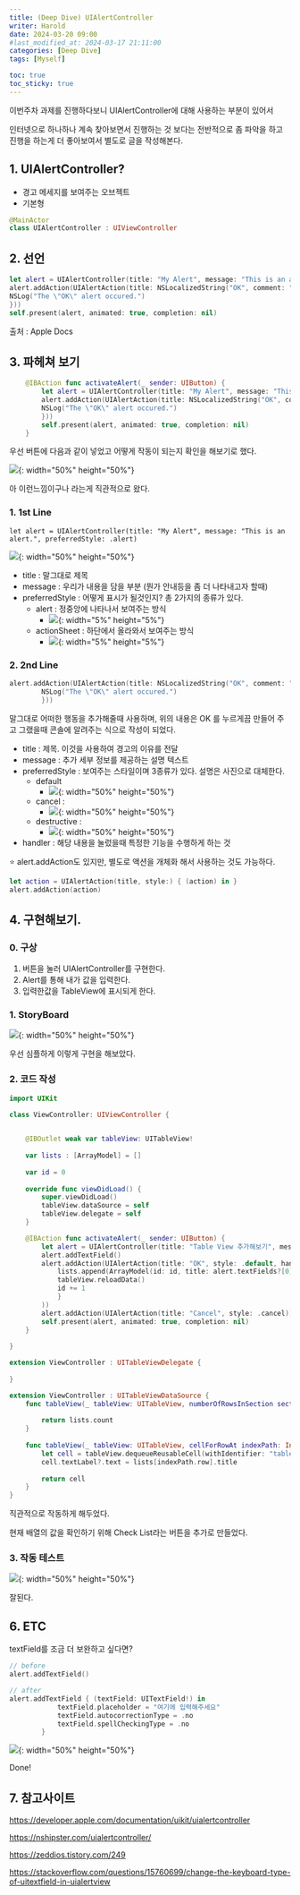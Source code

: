 ```yaml
---
title: (Deep Dive) UIAlertController
writer: Harold
date: 2024-03-20 09:00
#last_modified_at: 2024-03-17 21:11:00
categories: [Deep Dive]
tags: [Myself]

toc: true
toc_sticky: true
---
```


이번주차 과제를 진행하다보니 UIAlertController에 대해 사용하는 부분이 있어서

인터넷으로 하나하나 계속 찾아보면서 진행하는 것 보다는 전반적으로 좀 파악을 하고 진행을 하는게 더 좋아보여서 별도로 글을 작성해본다.

## 1. UIAlertController?
- 경고 메세지를 보여주는 오브젝트
- 기본형
```swift
@MainActor
class UIAlertController : UIViewController
```

## 2. 선언

```swift
let alert = UIAlertController(title: "My Alert", message: "This is an alert.", preferredStyle: .alert) 
alert.addAction(UIAlertAction(title: NSLocalizedString("OK", comment: "Default action"), style: .default, handler: { _ in 
NSLog("The \"OK\" alert occured.")
}))
self.present(alert, animated: true, completion: nil)
```

출처 : Apple Docs

## 3. 파헤쳐 보기

```swift
    @IBAction func activateAlert(_ sender: UIButton) {
        let alert = UIAlertController(title: "My Alert", message: "This is an alert.", preferredStyle: .alert)
        alert.addAction(UIAlertAction(title: NSLocalizedString("OK", comment: "Default action"), style: .default, handler: { _ in
        NSLog("The \"OK\" alert occured.")
        }))
        self.present(alert, animated: true, completion: nil)
    }
```

우선 버튼에 다음과 같이 넣었고 어떻게 작동이 되는지 확인을 해보기로 했다.

![](https://i.esdrop.com/d/f/NrA2xlqacz/uTNnppwFeP.gif){: width="50%" height="50%"}

아 이런느낌이구나 라는게 직관적으로 왔다.

### 1. 1st Line
`let alert = UIAlertController(title: "My Alert", message: "This is an alert.", preferredStyle: .alert)`

![](https://i.esdrop.com/d/f/NrA2xlqacz/HIrWdSrMBf.png){: width="50%" height="50%"}

- title : 말그대로 제목
- message : 우리가 내용을 담을 부분 (뭔가 안내등을 좀 더 나타내고자 할때)
- preferredStyle : 어떻게 표시가 될것인지? 총 2가지의 종류가 있다.
    - alert : 정중앙에 나타나서 보여주는 방식
        - ![](https://i.esdrop.com/d/f/NrA2xlqacz/7QXtm4bhfc.png){: width="5%" height="5%"}
    - actionSheet : 하단에서 올라와서 보여주는 방식
        - ![](https://i.esdrop.com/d/f/NrA2xlqacz/hFxcfhA5Ss.png){: width="5%" height="5%"}

### 2. 2nd Line

```swift
alert.addAction(UIAlertAction(title: NSLocalizedString("OK", comment: "Default action"), style: .default, handler: { _ in
        NSLog("The \"OK\" alert occured.")
        }))
```

말그대로 어떠한 행동을 추가해줄때 사용하며, 위의 내용은 OK 를 누르게끔 만들어 주고 그랬을때 콘솔에 알려주는 식으로 작성이 되었다.

- title : 제목. 이것을 사용하여 경고의 이유를 전달
- message : 추가 세부 정보를 제공하는 설명 텍스트
- preferredStyle : 보여주는 스타일이며 3종류가 있다. 설명은 사진으로 대체한다.
    - default
        - ![](https://i.esdrop.com/d/f/NrA2xlqacz/ce1ZF04ifM.png){: width="50%" height="50%"}
    - cancel : 
        - ![](https://i.esdrop.com/d/f/NrA2xlqacz/n1DdeYPNA7.png){: width="50%" height="50%"}
    - destructive :
        - ![](https://i.esdrop.com/d/f/NrA2xlqacz/1jgHBc07mw.png){: width="50%" height="50%"}
- handler : 해당 내용을 눌렀을때 특정한 기능을 수행하게 하는 것

⭐️ alert.addAction도 있지만, 별도로 액션을 개체화 해서 사용하는 것도 가능하다.

```swift
let action = UIAlertAction(title, style:) { (action) in }
alert.addAction(action)
```


## 4. 구현해보기.
### 0. 구상
1. 버튼을 눌러 UIAlertController를 구현한다.
2. Alert를 통해 내가 값을 입력한다.
3. 입력한값을 TableView에 표시되게 한다.

### 1. StoryBoard
![](https://i.esdrop.com/d/f/NrA2xlqacz/aAbs10MT3o.png){: width="50%" height="50%"}

우선 심플하게 이렇게 구현을 해보았다.

### 2. 코드 작성
```swift
import UIKit

class ViewController: UIViewController {

    
    @IBOutlet weak var tableView: UITableView!
    
    var lists : [ArrayModel] = []
    
    var id = 0
    
    override func viewDidLoad() {
        super.viewDidLoad()
        tableView.dataSource = self
        tableView.delegate = self
    }

    @IBAction func activateAlert(_ sender: UIButton) {
        let alert = UIAlertController(title: "Table View 추가해보기", message: "내용을 입력해주세요", preferredStyle: .alert)
        alert.addTextField()
        alert.addAction(UIAlertAction(title: "OK", style: .default, handler: { [self] _ in
            lists.append(ArrayModel(id: id, title: alert.textFields?[0].text ?? ""))
            tableView.reloadData()
            id += 1
            }
        ))
        alert.addAction(UIAlertAction(title: "Cancel", style: .cancel))
        self.present(alert, animated: true, completion: nil)
    }
    
}

extension ViewController : UITableViewDelegate {
    
}

extension ViewController : UITableViewDataSource {
    func tableView(_ tableView: UITableView, numberOfRowsInSection section: Int) -> Int {
        
        return lists.count
    }
    
    func tableView(_ tableView: UITableView, cellForRowAt indexPath: IndexPath) -> UITableViewCell {
        let cell = tableView.dequeueReusableCell(withIdentifier: "table", for: indexPath)
        cell.textLabel?.text = lists[indexPath.row].title
        
        return cell
    }
}
```

직관적으로 작동하게 해두었다.

현재 배열의 값을 확인하기 위해 Check List라는 버튼을 추가로 만들었다.

### 3. 작동 테스트

![](https://i.esdrop.com/d/f/NrA2xlqacz/wgHwTqoE1n.gif){: width="50%" height="50%"}

잘된다.

## 6. ETC

textField를 조금 더 보완하고 싶다면?

```swift
// before
alert.addTextField()

// after
alert.addTextField { (textField: UITextField!) in 
            textField.placeholder = "여기에 입력해주세요"
            textField.autocorrectionType = .no
            textField.spellCheckingType = .no
        }
```

![](https://i.esdrop.com/d/f/NrA2xlqacz/JbU6MTeV2E.png){: width="50%" height="50%"}

Done!

## 7. 참고사이트

<https://developer.apple.com/documentation/uikit/uialertcontroller>

<https://nshipster.com/uialertcontroller/>

<https://zeddios.tistory.com/249>

<https://stackoverflow.com/questions/15760699/change-the-keyboard-type-of-uitextfield-in-uialertview>